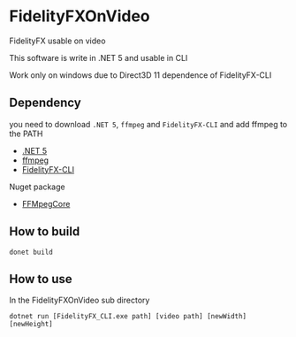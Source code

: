 # FidelityFXOnVideo
FidelityFX usable on video

This software is write in .NET 5 and usable in CLI

Work only on windows due to Direct3D 11 dependence of FidelityFX-CLI

## Dependency

you need to download `.NET 5`, `ffmpeg` and `FidelityFX-CLI` and add ffmpeg to the PATH 

- [.NET 5](https://dotnet.microsoft.com/)
- [ffmpeg](https://www.ffmpeg.org/)
- [FidelityFX-CLI](https://github.com/GPUOpen-Effects/FidelityFX-CLI)

Nuget package
- [FFMpegCore](https://www.nuget.org/packages/FFMpegCore/)

## How to build

```donet build```

## How to use

In the FidelityFXOnVideo sub directory

```dotnet run [FidelityFX_CLI.exe path] [video path] [newWidth] [newHeight]```